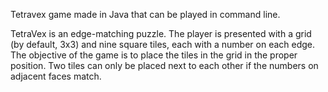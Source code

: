 Tetravex game made in Java that can be played in command line.

TetraVex is an edge-matching puzzle. The player is presented with a grid (by default, 3x3) and nine square tiles, each with a number on each edge. The objective of the game is to place the tiles in the grid in the proper position. Two tiles can only be placed next to each other if the numbers on adjacent faces match.
